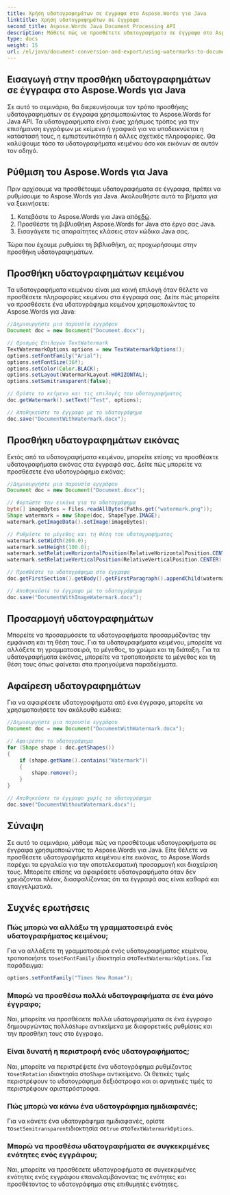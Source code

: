 ```yaml
---
title: Χρήση υδατογραφημάτων σε έγγραφα στο Aspose.Words για Java
linktitle: Χρήση υδατογραφημάτων σε έγγραφα
second_title: Aspose.Words Java Document Processing API
description: Μάθετε πώς να προσθέτετε υδατογραφήματα σε έγγραφα στο Aspose.Words για Java. Προσαρμόστε τα υδατογραφήματα κειμένου και εικόνας για έγγραφα επαγγελματικής εμφάνισης.
type: docs
weight: 15
url: /el/java/document-conversion-and-export/using-watermarks-to-documents/
---
```


## Εισαγωγή στην προσθήκη υδατογραφημάτων σε έγγραφα στο Aspose.Words για Java

Σε αυτό το σεμινάριο, θα διερευνήσουμε τον τρόπο προσθήκης υδατογραφημάτων σε έγγραφα χρησιμοποιώντας το Aspose.Words for Java API. Τα υδατογραφήματα είναι ένας χρήσιμος τρόπος για την επισήμανση εγγράφων με κείμενο ή γραφικά για να υποδεικνύεται η κατάστασή τους, η εμπιστευτικότητα ή άλλες σχετικές πληροφορίες. Θα καλύψουμε τόσο τα υδατογραφήματα κειμένου όσο και εικόνων σε αυτόν τον οδηγό.

## Ρύθμιση του Aspose.Words για Java

Πριν αρχίσουμε να προσθέτουμε υδατογραφήματα σε έγγραφα, πρέπει να ρυθμίσουμε το Aspose.Words για Java. Ακολουθήστε αυτά τα βήματα για να ξεκινήσετε:

1.  Κατεβάστε το Aspose.Words για Java από[εδώ](https://releases.aspose.com/words/java/).
2. Προσθέστε τη βιβλιοθήκη Aspose.Words for Java στο έργο σας Java.
3. Εισαγάγετε τις απαραίτητες κλάσεις στον κώδικα Java σας.

Τώρα που έχουμε ρυθμίσει τη βιβλιοθήκη, ας προχωρήσουμε στην προσθήκη υδατογραφημάτων.

## Προσθήκη υδατογραφημάτων κειμένου

Τα υδατογραφήματα κειμένου είναι μια κοινή επιλογή όταν θέλετε να προσθέσετε πληροφορίες κειμένου στα έγγραφά σας. Δείτε πώς μπορείτε να προσθέσετε ένα υδατογράφημα κειμένου χρησιμοποιώντας το Aspose.Words για Java:

```java
//Δημιουργήστε μια παρουσία εγγράφου
Document doc = new Document("Document.docx");

// Ορισμός Επιλογών TextWatermark
TextWatermarkOptions options = new TextWatermarkOptions();
options.setFontFamily("Arial");
options.setFontSize(36f);
options.setColor(Color.BLACK);
options.setLayout(WatermarkLayout.HORIZONTAL);
options.setSemitransparent(false);

// Ορίστε το κείμενο και τις επιλογές του υδατογραφήματος
doc.getWatermark().setText("Test", options);

// Αποθηκεύστε το έγγραφο με το υδατογράφημα
doc.save("DocumentWithWatermark.docx");
```

## Προσθήκη υδατογραφημάτων εικόνας

Εκτός από τα υδατογραφήματα κειμένου, μπορείτε επίσης να προσθέσετε υδατογραφήματα εικόνας στα έγγραφά σας. Δείτε πώς μπορείτε να προσθέσετε ένα υδατογράφημα εικόνας:

```java
//Δημιουργήστε μια παρουσία εγγράφου
Document doc = new Document("Document.docx");

// Φορτώστε την εικόνα για το υδατογράφημα
byte[] imageBytes = Files.readAllBytes(Paths.get("watermark.png"));
Shape watermark = new Shape(doc, ShapeType.IMAGE);
watermark.getImageData().setImage(imageBytes);

// Ρυθμίστε το μέγεθος και τη θέση του υδατογραφήματος
watermark.setWidth(200.0);
watermark.setHeight(100.0);
watermark.setRelativeHorizontalPosition(RelativeHorizontalPosition.CENTER);
watermark.setRelativeVerticalPosition(RelativeVerticalPosition.CENTER);

// Προσθέστε το υδατογράφημα στο έγγραφο
doc.getFirstSection().getBody().getFirstParagraph().appendChild(watermark);

// Αποθηκεύστε το έγγραφο με το υδατογράφημα
doc.save("DocumentWithImageWatermark.docx");
```

## Προσαρμογή υδατογραφημάτων

Μπορείτε να προσαρμόσετε τα υδατογραφήματα προσαρμόζοντας την εμφάνιση και τη θέση τους. Για τα υδατογραφήματα κειμένου, μπορείτε να αλλάξετε τη γραμματοσειρά, το μέγεθος, το χρώμα και τη διάταξη. Για τα υδατογραφήματα εικόνας, μπορείτε να τροποποιήσετε το μέγεθος και τη θέση τους όπως φαίνεται στα προηγούμενα παραδείγματα.

## Αφαίρεση υδατογραφημάτων

Για να αφαιρέσετε υδατογραφήματα από ένα έγγραφο, μπορείτε να χρησιμοποιήσετε τον ακόλουθο κώδικα:

```java
//Δημιουργήστε μια παρουσία εγγράφου
Document doc = new Document("DocumentWithWatermark.docx");

// Αφαιρέστε το υδατογράφημα
for (Shape shape : doc.getShapes())
{
    if (shape.getName().contains("Watermark"))
    {
        shape.remove();
    }
}

// Αποθηκεύστε το έγγραφο χωρίς το υδατογράφημα
doc.save("DocumentWithoutWatermark.docx");
```


## Σύναψη

Σε αυτό το σεμινάριο, μάθαμε πώς να προσθέτουμε υδατογραφήματα σε έγγραφα χρησιμοποιώντας το Aspose.Words για Java. Είτε θέλετε να προσθέσετε υδατογραφήματα κειμένου είτε εικόνας, το Aspose.Words παρέχει τα εργαλεία για την αποτελεσματική προσαρμογή και διαχείριση τους. Μπορείτε επίσης να αφαιρέσετε υδατογραφήματα όταν δεν χρειάζονται πλέον, διασφαλίζοντας ότι τα έγγραφά σας είναι καθαρά και επαγγελματικά.

## Συχνές ερωτήσεις

### Πώς μπορώ να αλλάξω τη γραμματοσειρά ενός υδατογραφήματος κειμένου;

 Για να αλλάξετε τη γραμματοσειρά ενός υδατογραφήματος κειμένου, τροποποιήστε το`setFontFamily` ιδιοκτησία στο`TextWatermarkOptions`. Για παράδειγμα:

```java
options.setFontFamily("Times New Roman");
```

### Μπορώ να προσθέσω πολλά υδατογραφήματα σε ένα μόνο έγγραφο;

 Ναι, μπορείτε να προσθέσετε πολλά υδατογραφήματα σε ένα έγγραφο δημιουργώντας πολλά`Shape` αντικείμενα με διαφορετικές ρυθμίσεις και την προσθήκη τους στο έγγραφο.

### Είναι δυνατή η περιστροφή ενός υδατογραφήματος;

 Ναι, μπορείτε να περιστρέψετε ένα υδατογράφημα ρυθμίζοντας το`setRotation` ιδιοκτησία στο`Shape` αντικείμενο. Οι θετικές τιμές περιστρέφουν το υδατογράφημα δεξιόστροφα και οι αρνητικές τιμές το περιστρέφουν αριστερόστροφα.

### Πώς μπορώ να κάνω ένα υδατογράφημα ημιδιαφανές;

 Για να κάνετε ένα υδατογράφημα ημιδιαφανές, ορίστε το`setSemitransparent`ιδιοκτησία σε`true` στο`TextWatermarkOptions`.

### Μπορώ να προσθέσω υδατογραφήματα σε συγκεκριμένες ενότητες ενός εγγράφου;

Ναι, μπορείτε να προσθέσετε υδατογραφήματα σε συγκεκριμένες ενότητες ενός εγγράφου επαναλαμβάνοντας τις ενότητες και προσθέτοντας το υδατογράφημα στις επιθυμητές ενότητες.
